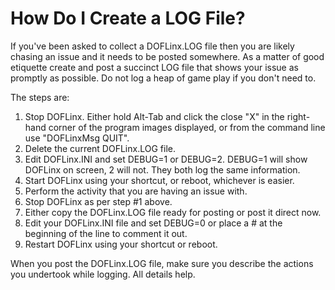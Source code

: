 # How Do I Create a LOG File?

If you've been asked to collect a DOFLinx.LOG file then you are likely chasing an issue and it needs to be posted somewhere.  As a matter of good etiquette create and post a succinct LOG file that shows your issue as promptly as possible.  Do not log a heap of game play if you don't need to.

The steps are:

1. Stop DOFLinx.  Either hold Alt-Tab and click the close "X" in the right-hand corner of the program images displayed, or from the command line use "DOFLinxMsg QUIT".
2. Delete the current DOFLinx.LOG file.
3. Edit DOFLinx.INI and set DEBUG=1 or DEBUG=2.  DEBUG=1 will show DOFLinx on screen, 2 will not.  They both log the same information.
4. Start DOFLinx using your shortcut, or reboot, whichever is easier.
5. Perform the activity that you are having an issue with.
6. Stop DOFLinx as per step #1 above.
7. Either copy the DOFLinx.LOG file ready for posting or post it direct now.
8. Edit your DOFLinx.INI file and set DEBUG=0 or place a # at the beginning of the line to comment it out.
9. Restart DOFLinx using your shortcut or reboot.

When you post the DOFLinx.LOG file, make sure you describe the actions you undertook while logging.  All details help.
